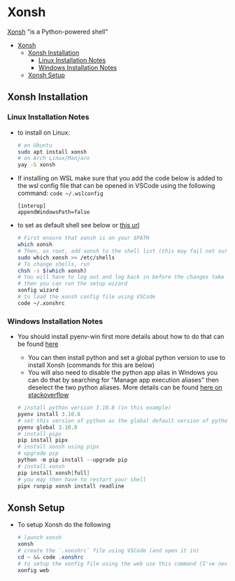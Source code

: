 # Xonsh

[Xonsh](https://xon.sh/) "is a Python-powered shell"

- [Xonsh](#xonsh)
    - [Xonsh Installation](#xonsh-installation)
        - [Linux Installation Notes](#linux-installation-notes)
        - [Windows Installation Notes](#windows-installation-notes)
    - [Xonsh Setup](#xonsh-setup)

## Xonsh Installation

### Linux Installation Notes

- to install on Linux:

    ```sh
    # on Ubuntu
    sudo apt install xonsh
    # on Arch Linux/Manjaro
    yay -S xonsh
    ```

- If installing on WSL make sure that you add the code below is added to the wsl config file that can be opened in VSCode using the following command: `code ~/.wslconfig`

    ```config
    [interop]
    appendWindowsPath=false
    ```

- to set as default shell see below or [this url](https://xon.sh/customization.html?highlight=default#set-xonsh-as-my-default-shell)

    ```sh
    # First ensure that xonsh is on your $PATH
    which xonsh
    # Then, as root, add xonsh to the shell list (this may fail not sure why)
    sudo which xonsh >> /etc/shells
    # To change shells, run
    chsh -s $(which xonsh)
    # You will have to log out and log back in before the changes take effect.
    # then you can run the setup wizard
    xonfig wizard
    # to load the xonsh config file using VSCode
    code ~/.xonshrc
    ```

### Windows Installation Notes

- You should install pyenv-win first more details about how to do that can be found [here](PythonInstall.md#pyenv-on-windows)
    - You can then install python and set a global python version to use to install Xonsh (commands for this are below)
    - You will also need to disable the python app alias in Windows you can do that by searching for "Manage app execution aliases" then deselect the two python aliases. More details can be found [here on stackoverflow](https://stackoverflow.com/a/58773979/8396684)

    ```PowerShell
    # install python version 3.10.8 (in this example)
    pyenv install 3.10.8
    # set this version of python as the global default version of python
    pyenv global 3.10.8
    # install pipx
    pip install pipx
    # install xonsh using pipx
    # upgrade pip
    python -m pip install --upgrade pip
    # install xonsh
    pip install xonsh[full]
    # you may then have to restart your shell
    pipx runpip xonsh install readline
    ```

## Xonsh Setup

- To setup Xonsh do the following

    ```PowerShell
    # launch xonsh
    xonsh
    # create the `.xonshrc` file using VSCode (and open it in)
    cd ~ && code .xonshrc 
    # to setup the xonfig file using the web use this command (I've never really got it to work well)
    xonfig web
    ```
